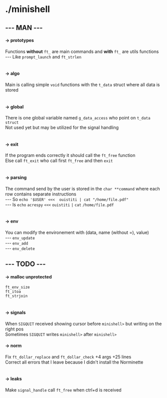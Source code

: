 # ./minishell #

## --- MAN ---
#### -> prototypes
Functions **without** ```ft_``` are main commands and **with** ```ft_``` are utils functions</br>
 --- Like ```prompt_launch``` and ```ft_strlen```</br></br>

#### -> algo
Main is calling simple ```void``` functions with the ```t_data``` struct where all data is stored</br></br>

#### -> global
There is one global variable named ```g_data_access``` who point on ```t_data struct```</br>
Not used yet but may be utilized for the signal handling</br></br>

#### -> exit
If the program ends correctly it should call the ```ft_free``` function</br>
Else call ```ft_exit``` who call first ```ft_free``` and then ```exit```</br></br>

#### -> parsing
The command send by the user is stored in the ```char **command``` where each row contains separate instructions</br> 
 --- So ```echo '$USER' <<<  ouistiti | cat "/home/file.pdf" ```</br>
 --- Is ```echo``` ```acrespy``` ```<<<``` ```ouistiti``` ```|``` ```cat``` ```/home/file.pdf```</br></br>

#### -> env
You can modify the environement with (data, name (without =), value)</br>
 --- ```env_update```</br>
 --- ```env_add```</br>
 --- ```env_delete```</br>

## --- TODO ---
#### -> malloc unprotected
```ft_env_size```</br>
```ft_itoa```</br>
```ft_strjoin```</br></br>

#### -> signals
When ```SIGQUIT``` received showing cursor before ```minishell>``` but writing on the right pos</br>
Sometimes ```SIGQUIT``` writes ```minishell>``` after ```minishell>```</br>

#### -> norm
Fix ```ft_dollar_replace``` and ```ft_dollar_check``` +4 args +25 lines</br>
Correct all errors that I leave because I didn't install the Norminette</br></br>

#### -> leaks
Make ```signal_handle``` call ```ft_free``` when ctrl+d is received
